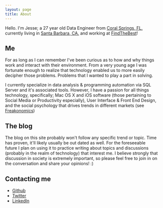 ```yaml
---
layout: page
title: About
---
```


<p class="message">
  Hello. I'm Jesse; a 27 year old Data Engineer from <a href="https://places.findthehome.com/l/22876/Coral-Springs-FL">Coral Springs, FL.</a> currently living in <a href="https://places.findthebest.com/l/15057/Santa-Barbara-CA">Santa Barbara, CA.</a> and working at <a href="https://www.findthebest.com">FindTheBest</a>!
</p>

## Me

For as long as I can remember I've been curious as to how and why things work and interact with their environment. From a very young age I was fortunate enough to realize that technology enabled us to more easily decipher those problems. Problems that I wanted to play a part in solving.

I currently specialize in data analysis & programming automation via SQL Server and it's associated tools. However, I have a passion for all things technology, specifically; Mac OS X and iOS software (those pertaining to Social Media or Productivity especially), User Interface & Front End Design, and the social psychology that drives trends in different markets (see [Freakonomics](http://freakonomics.com/about/))

## The blog
The blog on this site probably won't follow any specific trend or topic. Time has proven, it'll likely usually be out dated as well. For the foreseeable future I plan on using it to practice writing about topics and discussions (probably in the realm of technology) that interest me. I believe strongly that discussion in society is extremely important, so please feel free to join in on the conversation and share your opinions! :)

## Contacting me

- [Github](https://github.com/jadametz)
- [Twitter](https://twitter.com/jesseadametz)
- [LinkedIn](https://www.linkedin.com/in/jesseadametz)
